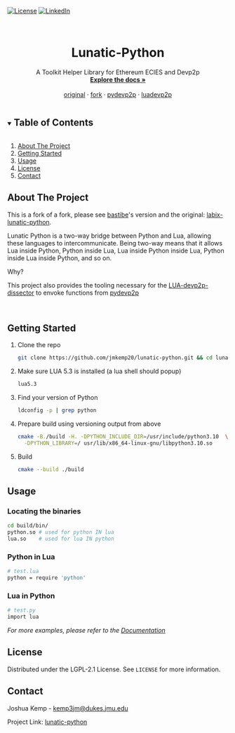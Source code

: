 [![License](https://img.shields.io/github/license/jmkemp20/pydevp2p?style=for-the-badge)](https://github.com/jmkemp20/pydevp2p/blob/main/LICENSE.txt)
[![LinkedIn][linkedin-shield]][linkedin-url]

<!-- PROJECT LOGO -->
<br />
<p align="center">
  <h1 align="center">Lunatic-Python</h3>

  <p align="center">
    A Toolkit Helper Library for Ethereum ECIES and Devp2p
    <br />
    <a href="https://github.com/jmkemp20/pydevp2p"><strong>Explore the docs »</strong></a>
    <br />
    <br />
    <a href="https://labix.org/lunatic-python">original</a>
    ·
    <a href="https://github.com/bastibe/lunatic-python">fork</a>
    ·
    <a href="https://github.com/jmkemp20/pydevp2p">pydevp2p</a>
    ·
    <a href="https://github.com/jmkemp20/lua-devp2p-wireshark-dissector">luadevp2p</a>
  </p>
</p>

<!-- TABLE OF CONTENTS -->
<details open="open">
  <summary><h2 style="display: inline-block">Table of Contents</h2></summary>
  <ol>
    <li><a href="#about-the-project">About The Project</a></li>
    <li><a href="#getting-started">Getting Started</a></li>
    <li><a href="#usage">Usage</a></li>
    <li><a href="#license">License</a></li>
    <li><a href="#contact">Contact</a></li>
  </ol>
</details>

<!-- ABOUT THE PROJECT -->

## About The Project

This is a fork of a fork, please see [bastibe](https://github.com/bastibe/lunatic-python)'s version and the original: [labix-lunatic-python](https://labix.org/lunatic-python).

Lunatic Python is a two-way bridge between Python and Lua, allowing these languages to intercommunicate. Being two-way means that it allows Lua inside Python, Python inside Lua, Lua inside Python inside Lua, Python inside Lua inside Python, and so on.

Why?

This project also provides the tooling necessary for the [LUA-devp2p-dissector](https://github.com/jmkemp20/lua-devp2p-wireshark-dissector) to envoke functions from [pydevp2p](https://github.com/jmkemp20/pydevp2p)

<br>
<!-- GETTING STARTED -->

## Getting Started

1. Clone the repo
   ```sh
   git clone https://github.com/jmkemp20/lunatic-python.git && cd lunatic-python
   ```
2. Make sure LUA 5.3 is installed (a lua shell should popup)
   ```sh
   lua5.3
   ```
3. Find your version of Python
   ```sh
   ldconfig -p | grep python
   ```
4. Prepare build using versioning output from above
   ```sh
   cmake -B./build -H. -DPYTHON_INCLUDE_DIR=/usr/include/python3.10  \
     -DPYTHON_LIBRARY=/ usr/lib/x86_64-linux-gnu/libpython3.10.so
   ```
5. Build
   ```sh
   cmake --build ./build
   ```

<!-- USAGE EXAMPLES -->

## Usage

### Locating the binaries

```sh
cd build/bin/
python.so # used for python IN lua
lua.so    # used for lua IN python
```

### Python in Lua

```sh
# test.lua
python = require 'python'
```

### Lua in Python

```sh
# test.py
import lua
```

_For more examples, please refer to the [Documentation](https://example.com)_

<!-- LICENSE -->

## License

Distributed under the LGPL-2.1 License. See `LICENSE` for more information.

<!-- CONTACT -->

## Contact

Joshua Kemp - kemp3jm@dukes.jmu.edu

Project Link: [lunatic-python](https://github.com/jmkemp20/lunatic-python)

<!-- ACKNOWLEDGEMENTS

## Acknowledgements

- []()
- []()
- []()

<!-- MARKDOWN LINKS & IMAGES
<!-- https://www.markdownguide.org/basic-syntax/#reference-style-links -->

[linkedin-shield]: https://img.shields.io/badge/-LinkedIn-black.svg?style=for-the-badge&logo=linkedin&colorB=555
[linkedin-url]: https://www.linkedin.com/in/joshua-kemp20/
